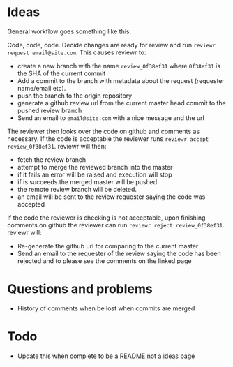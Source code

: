 
# Ideas

General workflow goes something like this:

Code, code, code. Decide changes are ready for review and run `reviewr
request email@site.com`. This causes reviewr to:

* create a new branch with the name `review_0f38ef31` where `0f38ef31`
is the SHA of the current commit
* Add a commit to the branch with metadata about the request
(requester name/email etc). 
* push the branch to the origin repository
* generate a github review url from the current master head commit to
the pushed review branch
* Send an email to `email@site.com` with a nice message and the url

The reviewer then looks over the code on github and comments as
necessary. If the code is acceptable the reviewer runs `reviewr accept
review_0f38ef31`. reviewr will then:

* fetch the review branch
* attempt to merge the reviewed branch into the master
* if it fails an error will be raised and execution will stop
* if is succeeds the merged master will be pushed
* the remote review branch will be deleted.
* an email will be sent to the review requester saying the code was accepted

If the code the reviewer is checking is not acceptable, upon finishing
comments on github the reviewer can run `reviewr reject
review_0f38ef31`. reviewr will:

* Re-generate the github url for comparing to the current master
* Send an email to the requester of the review saying the code has
been rejected and to please see the comments on the linked page

# Questions and problems

* History of comments when be lost when commits are merged

# Todo

* Update this when complete to be a README not a ideas page
